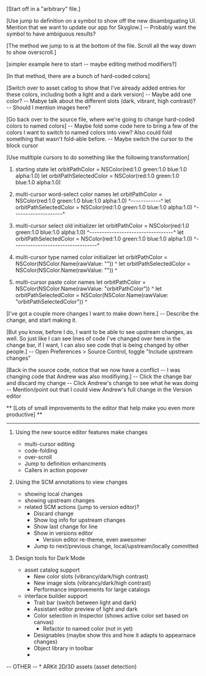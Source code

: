 
[Start off in a "arbitrary" file.]

[Use jump to definition on a symbol to show off the new disambiguating UI. Mention that we want to update our app for Skyglow.]
-- Probably want the symbol to have ambiguous results?

[The method we jump to is at the bottom of the file. Scroll all the way down to show overscroll.]

[simpler example here to start -- maybe editing method modifiers?]

[In that method, there are a bunch of hard-coded colors]

[Switch over to asset catlog to show that I've already added entries for these colors, including both a light and a dark version]
  -- Maybe add one color?
  -- Mabye talk about the different slots (dark, vibrant, high contrast)?
  -- Should I mention images here?

[Go back over to the source file, where we're going to change hard-coded colors to named colors]
  -- Maybe fold some code here to bring a few of the colors I want to switch to named colors into view? Also could fold something that wasn't fold-able before.
  -- Maybe switch the cursor to the block cursor

[Use mutltiple cursors to do something like the following transformation]

  1) starting state
    let orbitPathColor = NSColor(red:1.0 green:1.0 blue:1.0 alpha:1.0)
    let orbitPathSelectedColor = NSColor(red:1.0 green:1.0 blue:1.0 alpha:1.0)

  2) multi-cursor word-select color names
      let orbitPathColor = NSColor(red:1.0 green:1.0 blue:1.0 alpha:1.0)
          ^------------^
      let orbitPathSelectedColor = NSColor(red:1.0 green:1.0 blue:1.0 alpha:1.0)
          ^--------------------^
      
  3) multi-cursor select old initializer
      let orbitPathColor = NSColor(red:1.0 green:1.0 blue:1.0 alpha:1.0)
                                   ^----------------------------------^
      let orbitPathSelectedColor = NSColor(red:1.0 green:1.0 blue:1.0 alpha:1.0)
                                           ^----------------------------------^
                                           
  4) multi-cursor type named color initializer
      let orbitPathColor = NSColor(NSColor.Name(rawValue: ""))
                                                           ^
      let orbitPathSelectedColor = NSColor(NSColor.Name(rawValue: ""))
                                                                   ^
                                                                   
  5) multi-cursor paste color names
      let orbitPathColor = NSColor(NSColor.Name(rawValue: "orbitPathColor"))
                                                                         ^
      let orbitPathSelectedColor = NSColor(NSColor.Name(rawValue: "orbitPathSelectedColor"))
                                                                                         ^

[I've got a couple more changes I want to make down here.]
  -- Describe the change, and start making it.

[But you know, before I do, I want to be able to see upstream changes, as well. So just like I can see lines of code I've changed over here in the change bar, if I want, I can also see code that is being changed by other people.]
  -- Open Preferences > Source Control, toggle "Include upstream changes"
  
[Back in the source code, notice that we now have a conflict -- I was changing code that Andrew was also modifiying.]
  -- Click the change bar and discard my change
  -- Click Andrew's change to see what he was doing
  -- Mention/point out that I could view Andrew's full change in the Version editor

** [Lots of small improvements to the editor that help make you even more productive] **



---------------------------

1. Using the new source editor features make changes
   * multi-cursor editing
   * code-folding
   * over-scroll
   * Jump to definition enhancments
   * Callers in action popover

2. Using the SCM annotations to view changes
   * showing local changes
   * showing upstream changes
   * related SCM actions (jump to version editor)?
      * Discard change
      * Show log info for upstream changes
      * Show last change for line
      * Show in versions editor
         * Version editor re-theme, even awesomer
      * Jump to next/previous change, local/upstream/locally committed

3. Design tools for Dark Mode
   * asset catalog support
      * New color slots (vibrancy/dark/high contrast)
      * New image slots (vibrancy/dark/high contrast)
      * Performance improvements for large catalogs
   * interface builder support
      * Trait bar (switch between light and dark)
      * Assistant editor preview of light and dark
      * Color selection in Inspector (shows active color set based on canvas)
         * Refactor to named color (not in yet)
      * Designables (maybe show this and how it adapts to appearnace changes)
      * Object library in toolbar
      * 

-- OTHER -- 
      * ARKit 2D/3D assets (asset detection)
